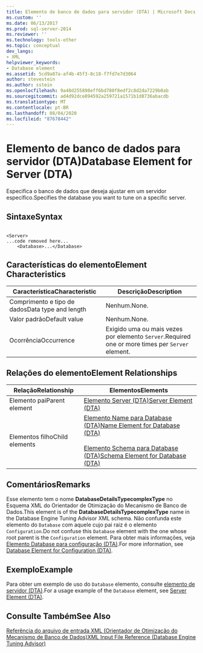 ```yaml
---
title: Elemento de banco de dados para servidor (DTA) | Microsoft Docs
ms.custom: ''
ms.date: 06/13/2017
ms.prod: sql-server-2014
ms.reviewer: ''
ms.technology: tools-other
ms.topic: conceptual
dev_langs:
- XML
helpviewer_keywords:
- Database element
ms.assetid: 5cd9a87a-af4b-45f3-8c18-f7fd7e7d3064
author: stevestein
ms.author: sstein
ms.openlocfilehash: 9a48d255898eff6bd780f8edf2c8d2da7229b0ab
ms.sourcegitcommit: ad4d92dce894592a259721a1571b1d8736abacdb
ms.translationtype: MT
ms.contentlocale: pt-BR
ms.lasthandoff: 08/04/2020
ms.locfileid: "87678442"
---
```

# <a name="database-element-for-server-dta"></a><span data-ttu-id="27ef5-102">Elemento de banco de dados para servidor (DTA)</span><span class="sxs-lookup"><span data-stu-id="27ef5-102">Database Element for Server (DTA)</span></span>
  <span data-ttu-id="27ef5-103">Especifica o banco de dados que deseja ajustar em um servidor específico.</span><span class="sxs-lookup"><span data-stu-id="27ef5-103">Specifies the database you want to tune on a specific server.</span></span>  
  
## <a name="syntax"></a><span data-ttu-id="27ef5-104">Sintaxe</span><span class="sxs-lookup"><span data-stu-id="27ef5-104">Syntax</span></span>  
  
```  
  
<Server>  
...code removed here...  
    <Database>...</Database>  
```  
  
## <a name="element-characteristics"></a><span data-ttu-id="27ef5-105">Características do elemento</span><span class="sxs-lookup"><span data-stu-id="27ef5-105">Element Characteristics</span></span>  
  
|<span data-ttu-id="27ef5-106">Característica</span><span class="sxs-lookup"><span data-stu-id="27ef5-106">Characteristic</span></span>|<span data-ttu-id="27ef5-107">Descrição</span><span class="sxs-lookup"><span data-stu-id="27ef5-107">Description</span></span>|  
|--------------------|-----------------|  
|<span data-ttu-id="27ef5-108">Comprimento e tipo de dados</span><span class="sxs-lookup"><span data-stu-id="27ef5-108">Data type and length</span></span>|<span data-ttu-id="27ef5-109">Nenhum.</span><span class="sxs-lookup"><span data-stu-id="27ef5-109">None.</span></span>|  
|<span data-ttu-id="27ef5-110">Valor padrão</span><span class="sxs-lookup"><span data-stu-id="27ef5-110">Default value</span></span>|<span data-ttu-id="27ef5-111">Nenhum.</span><span class="sxs-lookup"><span data-stu-id="27ef5-111">None.</span></span>|  
|<span data-ttu-id="27ef5-112">Ocorrência</span><span class="sxs-lookup"><span data-stu-id="27ef5-112">Occurrence</span></span>|<span data-ttu-id="27ef5-113">Exigido uma ou mais vezes por elemento `Server`.</span><span class="sxs-lookup"><span data-stu-id="27ef5-113">Required one or more times per `Server` element.</span></span>|  
  
## <a name="element-relationships"></a><span data-ttu-id="27ef5-114">Relações do elemento</span><span class="sxs-lookup"><span data-stu-id="27ef5-114">Element Relationships</span></span>  
  
|<span data-ttu-id="27ef5-115">Relação</span><span class="sxs-lookup"><span data-stu-id="27ef5-115">Relationship</span></span>|<span data-ttu-id="27ef5-116">Elementos</span><span class="sxs-lookup"><span data-stu-id="27ef5-116">Elements</span></span>|  
|------------------|--------------|  
|<span data-ttu-id="27ef5-117">Elemento pai</span><span class="sxs-lookup"><span data-stu-id="27ef5-117">Parent element</span></span>|[<span data-ttu-id="27ef5-118">Elemento Server &#40;DTA&#41;</span><span class="sxs-lookup"><span data-stu-id="27ef5-118">Server Element &#40;DTA&#41;</span></span>](server-element-dta.md)|  
|<span data-ttu-id="27ef5-119">Elementos filho</span><span class="sxs-lookup"><span data-stu-id="27ef5-119">Child elements</span></span>|[<span data-ttu-id="27ef5-120">Elemento Name para Database &#40;DTA&#41;</span><span class="sxs-lookup"><span data-stu-id="27ef5-120">Name Element for Database &#40;DTA&#41;</span></span>](name-element-for-database-dta.md)<br /><br /> [<span data-ttu-id="27ef5-121">Elemento Schema para Database &#40;DTA&#41;</span><span class="sxs-lookup"><span data-stu-id="27ef5-121">Schema Element for Database &#40;DTA&#41;</span></span>](schema-element-for-database-dta.md)|  
  
## <a name="remarks"></a><span data-ttu-id="27ef5-122">Comentários</span><span class="sxs-lookup"><span data-stu-id="27ef5-122">Remarks</span></span>  
 <span data-ttu-id="27ef5-123">Esse elemento tem o nome **DatabaseDetailsTypecomplexType** no Esquema XML do Orientador de Otimização do Mecanismo de Banco de Dados.</span><span class="sxs-lookup"><span data-stu-id="27ef5-123">This element is of the **DatabaseDetailsTypecomplexType** name in the Database Engine Tuning Advisor XML schema.</span></span> <span data-ttu-id="27ef5-124">Não confunda este elemento do `Database` com aquele cujo pai raiz é o elemento `Configuration`.</span><span class="sxs-lookup"><span data-stu-id="27ef5-124">Do not confuse this `Database` element with the one whose root parent is the `Configuration` element.</span></span> <span data-ttu-id="27ef5-125">Para obter mais informações, veja [Elemento Database para configuração &#40;DTA&#41;](database-element-for-configuration-dta.md).</span><span class="sxs-lookup"><span data-stu-id="27ef5-125">For more information, see [Database Element for Configuration &#40;DTA&#41;](database-element-for-configuration-dta.md).</span></span>  
  
## <a name="example"></a><span data-ttu-id="27ef5-126">Exemplo</span><span class="sxs-lookup"><span data-stu-id="27ef5-126">Example</span></span>  
 <span data-ttu-id="27ef5-127">Para obter um exemplo de uso do `Database` elemento, consulte [elemento de servidor &#40;DTA&#41;](server-element-dta.md).</span><span class="sxs-lookup"><span data-stu-id="27ef5-127">For a usage example of the `Database` element, see [Server Element &#40;DTA&#41;](server-element-dta.md).</span></span>  
  
## <a name="see-also"></a><span data-ttu-id="27ef5-128">Consulte Também</span><span class="sxs-lookup"><span data-stu-id="27ef5-128">See Also</span></span>  
 [<span data-ttu-id="27ef5-129">Referência do arquivo de entrada XML &#40;Orientador de Otimização do Mecanismo de Banco de Dados&#41;</span><span class="sxs-lookup"><span data-stu-id="27ef5-129">XML Input File Reference &#40;Database Engine Tuning Advisor&#41;</span></span>](xml-input-file-reference-database-engine-tuning-advisor.md)  
  
  
